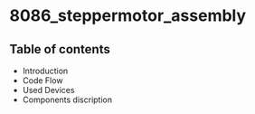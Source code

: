 # 8086_steppermotor_assembly
## Table of contents
- Introduction
- Code Flow
- Used Devices
- Components discription
